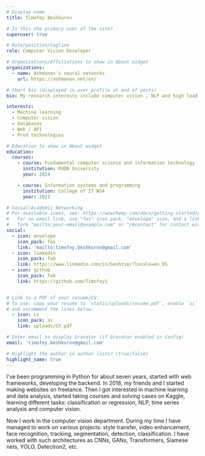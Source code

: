```yaml
---
# Display name
title: Timofey Beshkurov

# Is this the primary user of the site?
superuser: true

# Role/position/tagline
role: Computer Vision Developer

# Organizations/Affiliations to show in About widget
organizations:
  - name: Ashmanov's neural networks
    url: https://ashmanov.net/en/

# Short bio (displayed in user profile at end of posts)
bio: My research interests include computer vision , NLP and high load systems.

interests:
  - Machine learning
  - Computer vision
  - Databases
  - Web / API
  - Prod technologies

# Education to show in About widget
education:
  courses:
    - course: Fundamental computer science and information technology
      institution: RUDN University
      year: 2024

    - course: Information systems and programming
      institution: College of IT №54
      year: 2021

# Social/Academic Networking
# For available icons, see: https://wowchemy.com/docs/getting-started/page-builder/#icons
#   For an email link, use "fas" icon pack, "envelope" icon, and a link in the
#   form "mailto:your-email@example.com" or "/#contact" for contact widget.
social:
  - icon: envelope
    icon_pack: fas
    link: 'mailto:timofey.beshkurov@gmail.com'
  - icon: linkedin
    icon_pack: fab
    link: https://www.linkedin.com/in/beshtim/?locale=en_US
  - icon: github
    icon_pack: fab
    link: https://github.com/Timofey1


# Link to a PDF of your resume/CV.
# To use: copy your resume to `static/uploads/resume.pdf`, enable `ai` icons in `params.toml`,
# and uncomment the lines below.
  - icon: cv
    icon_pack: ai
    link: uploads/CV.pdf

# Enter email to display Gravatar (if Gravatar enabled in Config)
email: 'timofey.beshkurov@gmail.com'

# Highlight the author in author lists? (true/false)
highlight_name: true
---
```


I've been programming in Python for about seven years, started with web frameworks, developing the backend. In 2018, my friends and I started making websites on freelance. Then I got interested in machine learning and data analysis, started taking courses and solving cases on Kaggle, learning different tasks: classification or regression, NLP, time series analysis and computer vision.

Now I work in the computer vision department. During my time I have managed to work on various projects: style transfer, video enhancement, face recognition, tracking, segmentation, detection, classification. I have worked with such architectures as CNNs, GANs, Transformers, Siamese nets, YOLO, Detectron2, etc.
<!-- {{< icon name="download" pack="fas" >}} Download my {{< staticref "uploads/demo_resume.pdf" "newtab" >}}resumé{{< /staticref >}}. -->
